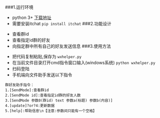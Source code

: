 ###1.运行环境
+ python 3+ [下载地址](https://www.python.org/downloads/)
+ 需要安装itchat
```pip install itchat```
###2.功能设计
* 查看群id
* 查看指定id群的好友
* 向指定群中所有自己的好友发送信息
###3.使用方法
+ 把代码复制粘贴,保存为 `wxhelper.py`
+ 在当前文件目录打开cmd指令窗口输入(windows系统)
```python wxhelper.py```
+ 扫码登陆
+ 手机端向文件助手发送以下指令
```
群好友助手指令：
1.[SendMode]:查看群id
2.[SendMode id]:查看指定id群的好友人数
3.[SendMode 参数0(群id) text 参数a(标题) 参数b(内容)]
4.[update]?or?4:更新数据
5.[help]:帮助信息\n【注意:参数间只能有一个空格】
```
